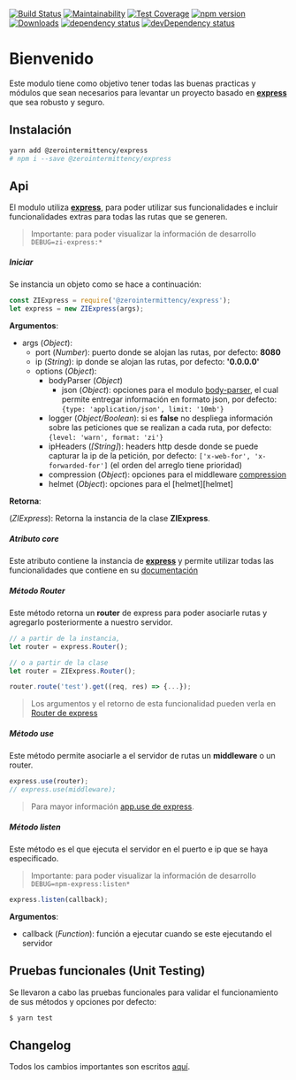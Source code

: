 [![Build Status](https://travis-ci.org/zerointermittency/express.svg?branch=master)](https://travis-ci.org/zerointermittency/express)
[![Maintainability](https://api.codeclimate.com/v1/badges/c3afc1fac7199fbbc9d5/maintainability)](https://codeclimate.com/github/zerointermittency/express/maintainability)
[![Test Coverage](https://api.codeclimate.com/v1/badges/c3afc1fac7199fbbc9d5/test_coverage)](https://codeclimate.com/github/zerointermittency/express/test_coverage)
[![npm version](https://badge.fury.io/js/%40zerointermittency%2Fexpress.svg)](https://badge.fury.io/js/%40zerointermittency%2Fexpress)
[![Downloads](https://img.shields.io/npm/dt/@zerointermittency/express.svg)](https://www.npmjs.com/package/@zerointermittency/express)
[![dependency status](https://david-dm.org/zerointermittency/express.svg)](https://david-dm.org/zerointermittency/express)
[![devDependency status](https://david-dm.org/zerointermittency/express/dev-status.svg)](https://david-dm.org/zerointermittency/express)

# Bienvenido

Este modulo tiene como objetivo tener todas las buenas practicas y módulos que sean necesarios para levantar un proyecto basado en **[express][express]** que sea robusto y seguro.

## Instalación

```bash
yarn add @zerointermittency/express
# npm i --save @zerointermittency/express
```

## Api

El modulo utiliza **[express][express]**, para poder utilizar sus funcionalidades e incluir funcionalidades extras para todas las rutas que se generen.

> Importante: para poder visualizar la información de desarrollo ```DEBUG=zi-express:*```

##### Iniciar

Se instancia un objeto como se hace a continuación:

```javascript
const ZIExpress = require('@zerointermittency/express');
let express = new ZIExpress(args);
```

**Argumentos**:

- args \(*Object*\):
    - port \(*Number*\): puerto donde se alojan las rutas, por defecto: **8080**
    - ip \(*String*\): ip donde se alojan las rutas, por defecto: **'0.0.0.0'**
    - options \(*Object*\):
        - bodyParser \(*Object*\)
            - json \(*Object*\): opciones para el modulo [body-parser][body-parser], el cual permite entregar información en formato json, por defecto: ```{type: 'application/json', limit: '10mb'}```
        - logger \(*Object/Boolean*\): si es **false** no despliega información sobre las peticiones que se realizan a cada ruta, por defecto: ```{level: 'warn', format: 'zi'}```
        - ipHeaders \(*[String]*\): headers http desde donde se puede capturar la ip de la petición, por defecto: ```['x-web-for', 'x-forwarded-for']``` (el orden del arreglo tiene prioridad)
        - compression \(*Object*\): opciones para el middleware [compression][compression]
        - helmet \(*Object*\): opciones para el [helmet][helmet]

**Retorna**:

\(*ZIExpress*\): Retorna la instancia de la clase **ZIExpress**.

##### Atributo **core**

Este atributo contiene la instancia de **[express][express]** y permite utilizar todas las funcionalidades que contiene en su [documentación][docs-express]

##### Método **Router**

Este método retorna un **router** de express para poder asociarle rutas y agregarlo posteriormente a nuestro servidor.

```javascript
// a partir de la instancia,
let router = express.Router();

// o a partir de la clase
let router = ZIExpress.Router();

router.route('test').get((req, res) => {...});
```

> Los argumentos y el retorno de esta funcionalidad pueden verla en [Router de express][express-router]


##### Método **use**

Este método permite asociarle a el servidor de rutas un **middleware** o un router.

```javascript
express.use(router);
// express.use(middleware);
```

> Para mayor información [app.use de express][app-use].

##### Método **listen**

Este método es el que ejecuta el servidor en el puerto e ip que se haya especificado.

> Importante: para poder visualizar la información de desarrollo ```DEBUG=npm-express:listen*```

```javascript
express.listen(callback);
```

**Argumentos**:

- callback \(*Function*\): función a ejecutar cuando se este ejecutando el servidor


## Pruebas funcionales (Unit Testing)

Se llevaron a cabo las pruebas funcionales para validar el funcionamiento de sus métodos y opciones por defecto:

```bash
$ yarn test
```

## Changelog

Todos los cambios importantes son escritos [aquí](CHANGELOG.md).

[express]: https://expressjs.com/
[body-parser]: https://www.npmjs.com/package/body-parser
[express-router]: https://expressjs.com/en/4x/api.html#express.router
[app-use]: https://expressjs.com/en/4x/api.html#app.use
[docs-express]: https://expressjs.com/en/4x/api.html
[compression]: https://www.npmjs.com/package/compression